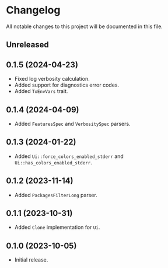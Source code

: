 # Changelog

All notable changes to this project will be documented in this file.

## Unreleased

## 0.1.5 (2024-04-23)

- Fixed log verbosity calculation.
- Added support for diagnostics error codes.
- Added `ToEnvVars` trait.

## 0.1.4 (2024-04-09)

- Added `FeaturesSpec` and `VerbositySpec` parsers.

## 0.1.3 (2024-01-22)

- Added `Ui::force_colors_enabled_stderr` and `Ui::has_colors_enabled_stderr`.

## 0.1.2 (2023-11-14)

- Added `PackagesFilterLong` parser.

## 0.1.1 (2023-10-31)

- Added `Clone` implementation for `Ui`.

## 0.1.0 (2023-10-05)

- Initial release.
